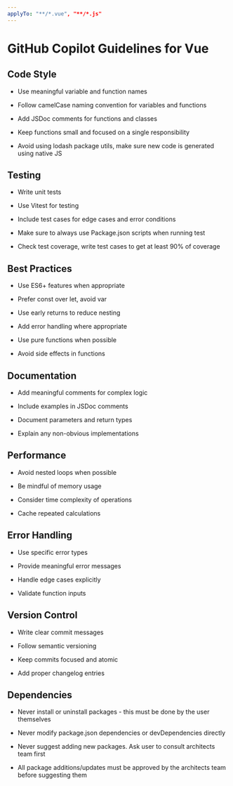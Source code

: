 ```yaml
---
applyTo: "**/*.vue", "**/*.js"
---
```


# GitHub Copilot Guidelines for Vue

## Code Style

- Use meaningful variable and function names

- Follow camelCase naming convention for variables and functions

- Add JSDoc comments for functions and classes

- Keep functions small and focused on a single responsibility

- Avoid using lodash package utils, make sure new code is generated using native JS

## Testing

- Write unit tests

- Use Vitest for testing

- Include test cases for edge cases and error conditions

- Make sure to always use Package.json scripts when running test

- Check test coverage, write test cases to get at least 90% of coverage

## Best Practices

- Use ES6+ features when appropriate

- Prefer const over let, avoid var

- Use early returns to reduce nesting

- Add error handling where appropriate

- Use pure functions when possible

- Avoid side effects in functions

## Documentation

- Add meaningful comments for complex logic

- Include examples in JSDoc comments

- Document parameters and return types

- Explain any non-obvious implementations

## Performance

- Avoid nested loops when possible

- Be mindful of memory usage

- Consider time complexity of operations

- Cache repeated calculations

## Error Handling

- Use specific error types

- Provide meaningful error messages

- Handle edge cases explicitly

- Validate function inputs

## Version Control

- Write clear commit messages

- Follow semantic versioning

- Keep commits focused and atomic

- Add proper changelog entries

## Dependencies

- Never install or uninstall packages - this must be done by the user themselves

- Never modify package.json dependencies or devDependencies directly

- Never suggest adding new packages. Ask user to consult architects team first

- All package additions/updates must be approved by the architects team before suggesting them
